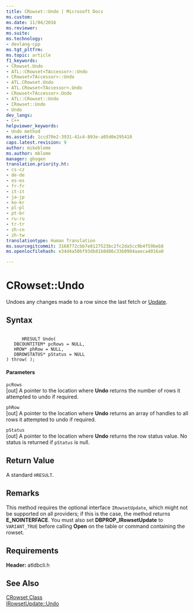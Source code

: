 ```yaml
---
title: CRowset::Undo | Microsoft Docs
ms.custom: 
ms.date: 11/04/2016
ms.reviewer: 
ms.suite: 
ms.technology:
- devlang-cpp
ms.tgt_pltfrm: 
ms.topic: article
f1_keywords:
- CRowset.Undo
- ATL::CRowset<TAccessor>::Undo
- CRowset<TAccessor>::Undo
- ATL.CRowset.Undo
- ATL.CRowset<TAccessor>.Undo
- CRowset<TAccessor>.Undo
- ATL::CRowset::Undo
- CRowset::Undo
- Undo
dev_langs:
- C++
helpviewer_keywords:
- Undo method
ms.assetid: 1ccd70e2-3931-41c4-893e-a05d0e295410
caps.latest.revision: 9
author: mikeblome
ms.author: mblome
manager: ghogen
translation.priority.ht:
- cs-cz
- de-de
- es-es
- fr-fr
- it-it
- ja-jp
- ko-kr
- pl-pl
- pt-br
- ru-ru
- tr-tr
- zh-cn
- zh-tw
translationtype: Human Translation
ms.sourcegitcommit: 3168772cbb7e8127523bc2fc2da5cc9b4f59beb8
ms.openlocfilehash: e34d4a50bf93db81b0d86c33b0904aaeca4016a0

---
```

# CRowset::Undo
Undoes any changes made to a row since the last fetch or [Update](../../data/oledb/crowset-update.md).  
  
## Syntax  
  
```  
  
      HRESULT Undo(   
   DBCOUNTITEM* pcRows = NULL,   
   HROW* phRow = NULL,   
   DBROWSTATUS* pStatus = NULL    
) throw( );  
```  
  
#### Parameters  
 `pcRows`  
 [out] A pointer to the location where **Undo** returns the number of rows it attempted to undo if required.  
  
 `phRow`  
 [out] A pointer to the location where **Undo** returns an array of handles to all rows it attempted to undo if required.  
  
 `pStatus`  
 [out] A pointer to the location where **Undo** returns the row status value. No status is returned if `pStatus` is null.  
  
## Return Value  
 A standard `HRESULT`.  
  
## Remarks  
 This method requires the optional interface `IRowsetUpdate`, which might not be supported on all providers; if this is the case, the method returns **E_NOINTERFACE**. You must also set **DBPROP_IRowsetUpdate** to `VARIANT_TRUE` before calling **Open** on the table or command containing the rowset.  
  
## Requirements  
 **Header:** atldbcli.h  
  
## See Also  
 [CRowset Class](../../data/oledb/crowset-class.md)   
 [IRowsetUpdate::Undo](https://msdn.microsoft.com/en-us/library/ms719655.aspx)


<!--HONumber=Jan17_HO1-->



